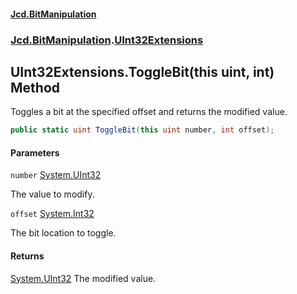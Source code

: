 #### [Jcd.BitManipulation](index.md 'index')

### [Jcd.BitManipulation](Jcd.BitManipulation.md 'Jcd.BitManipulation').[UInt32Extensions](Jcd.BitManipulation.UInt32Extensions.md 'Jcd.BitManipulation.UInt32Extensions')

## UInt32Extensions.ToggleBit(this uint, int) Method

Toggles a bit at the specified offset and returns the modified value.

```csharp
public static uint ToggleBit(this uint number, int offset);
```

#### Parameters

<a name='Jcd.BitManipulation.UInt32Extensions.ToggleBit(thisuint,int).number'></a>

`number` [System.UInt32](https://docs.microsoft.com/en-us/dotnet/api/System.UInt32 'System.UInt32')

The value to modify.

<a name='Jcd.BitManipulation.UInt32Extensions.ToggleBit(thisuint,int).offset'></a>

`offset` [System.Int32](https://docs.microsoft.com/en-us/dotnet/api/System.Int32 'System.Int32')

The bit location to toggle.

#### Returns

[System.UInt32](https://docs.microsoft.com/en-us/dotnet/api/System.UInt32 'System.UInt32')
The modified value.